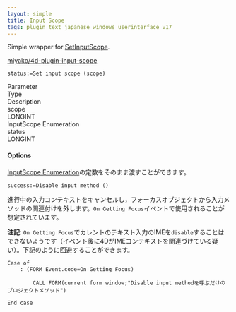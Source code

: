 ```yaml
---
layout: simple
title: Input Scope
tags: plugin text japanese windows userinterface v17
---
```


Simple wrapper for [SetInputScope](https://docs.microsoft.com/ja-jp/windows/win32/api/inputscope/nf-inputscope-setinputscope).

<!--more-->

[miyako/4d-plugin-input-scope](https://github.com/miyako/4d-plugin-input-scope)

```
status:=Set input scope (scope)
```

<div class="grid">
  <div class="syntax-th cell cell--2">Parameter</div>
  <div class="syntax-th cell cell--2">Type</div>
  <div class="syntax-th cell cell--8">Description</div>
  <div class="syntax-td cell cell--2">scope</div>
  <div class="syntax-td cell cell--2">LONGINT</div>
  <div class="syntax-td cell cell--8">InputScope Enumeration</div>  
  <div class="syntax-td cell cell--2">status</div>
  <div class="syntax-td cell cell--2">LONGINT</div>
  <div class="syntax-td cell cell--8"></div>      
</div>

#### Options

[InputScope Enumeration](https://docs.microsoft.com/en-us/windows/win32/api/inputscope/ne-inputscope-inputscope)の定数をそのまま渡すことができます。

```
success:=Disable input method ()
```

進行中の入力コンテキストをキャンセルし，フォーカスオブジェクトから入力メソッドの関連付けを外します。``On Getting Focus``イベントで使用されることが想定されています。

**注記**: `On Getting Focus`でカレントのテキスト入力のIMEを`disable`することはできないようです（イベント後に4DがIMEコンテキストを関連づけている疑い）。下記のように回避することができます。

```4d
Case of 
    : (FORM Event.code=On Getting Focus)

        CALL FORM(current form window;"Disable input methodを呼ぶだけのプロジェクトメソッド")

End case 
```
